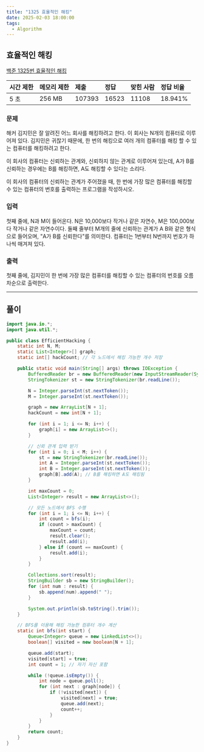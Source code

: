 ```yaml
---
title: "1325 효율적인 해킹"
date: 2025-02-03 18:00:00
tags: 
  - Algorithm
---
```



## 효율적인 해킹

[백준 1325번 효율적인 해킹](https://www.acmicpc.net/problem/1325)

| 시간 제한 | 메모리 제한 | 제출     | 정답    | 맞힌 사람 | 정답 비율   |
|:------|:-------|:-------|:------|:------|:--------|
| 5 초   | 256 MB | 107393 | 16523 | 11108 | 18.941% |

### 문제

해커 김지민은 잘 알려진 어느 회사를 해킹하려고 한다. 이 회사는 N개의 컴퓨터로 이루어져 있다. 김지민은 귀찮기 때문에, 한 번의 해킹으로 여러 개의 컴퓨터를 해킹 할 수 있는 컴퓨터를 해킹하려고 한다.

이 회사의 컴퓨터는 신뢰하는 관계와, 신뢰하지 않는 관계로 이루어져 있는데, A가 B를 신뢰하는 경우에는 B를 해킹하면, A도 해킹할 수 있다는 소리다.

이 회사의 컴퓨터의 신뢰하는 관계가 주어졌을 때, 한 번에 가장 많은 컴퓨터를 해킹할 수 있는 컴퓨터의 번호를 출력하는 프로그램을 작성하시오.

### 입력

첫째 줄에, N과 M이 들어온다. N은 10,000보다 작거나 같은 자연수, M은 100,000보다 작거나 같은 자연수이다. 둘째 줄부터 M개의 줄에 신뢰하는 관계가 A B와 같은 형식으로 들어오며, "A가 B를 신뢰한다"를 의미한다. 컴퓨터는 1번부터 N번까지 번호가 하나씩 매겨져 있다.

### 출력

첫째 줄에, 김지민이 한 번에 가장 많은 컴퓨터를 해킹할 수 있는 컴퓨터의 번호를 오름차순으로 출력한다.

---

## 풀이



```java
import java.io.*;
import java.util.*;

public class EfficientHacking {
    static int N, M;
    static List<Integer>[] graph;
    static int[] hackCount; // 각 노드에서 해킹 가능한 개수 저장

    public static void main(String[] args) throws IOException {
        BufferedReader br = new BufferedReader(new InputStreamReader(System.in));
        StringTokenizer st = new StringTokenizer(br.readLine());

        N = Integer.parseInt(st.nextToken());
        M = Integer.parseInt(st.nextToken());

        graph = new ArrayList[N + 1];
        hackCount = new int[N + 1];

        for (int i = 1; i <= N; i++) {
            graph[i] = new ArrayList<>();
        }

        // 신뢰 관계 입력 받기
        for (int i = 0; i < M; i++) {
            st = new StringTokenizer(br.readLine());
            int A = Integer.parseInt(st.nextToken());
            int B = Integer.parseInt(st.nextToken());
            graph[B].add(A); // B를 해킹하면 A도 해킹됨
        }

        int maxCount = 0;
        List<Integer> result = new ArrayList<>();

        // 모든 노드에서 BFS 수행
        for (int i = 1; i <= N; i++) {
            int count = bfs(i);
            if (count > maxCount) {
                maxCount = count;
                result.clear();
                result.add(i);
            } else if (count == maxCount) {
                result.add(i);
            }
        }

        Collections.sort(result);
        StringBuilder sb = new StringBuilder();
        for (int num : result) {
            sb.append(num).append(" ");
        }

        System.out.println(sb.toString().trim());
    }

    // BFS를 이용해 해킹 가능한 컴퓨터 개수 계산
    static int bfs(int start) {
        Queue<Integer> queue = new LinkedList<>();
        boolean[] visited = new boolean[N + 1];

        queue.add(start);
        visited[start] = true;
        int count = 1; // 자기 자신 포함

        while (!queue.isEmpty()) {
            int node = queue.poll();
            for (int next : graph[node]) {
                if (!visited[next]) {
                    visited[next] = true;
                    queue.add(next);
                    count++;
                }
            }
        }
        return count;
    }
}

```